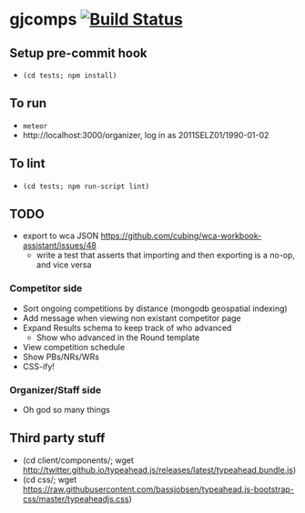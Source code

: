 gjcomps [![Build Status](https://travis-ci.org/jfly/gjcomps.png?branch=master)](https://travis-ci.org/jfly/gjcomps)
=======

## Setup pre-commit hook
- `(cd tests; npm install)`

## To run
- `meteor`
- http://localhost:3000/organizer, log in as 2011SELZ01/1990-01-02

## To lint
- `(cd tests; npm run-script lint)`

## TODO

- export to wca JSON https://github.com/cubing/wca-workbook-assistant/issues/48
  - write a test that asserts that importing and then exporting is a no-op, and vice versa

### Competitor side
- Sort ongoing competitions by distance (mongodb geospatial indexing)
- Add message when viewing non existant competitor page
- Expand Results schema to keep track of who advanced
  - Show who advanced in the Round template
- View competition schedule
- Show PBs/NRs/WRs
- CSS-ify!

### Organizer/Staff side
- Oh god so many things

## Third party stuff
- (cd client/components/; wget http://twitter.github.io/typeahead.js/releases/latest/typeahead.bundle.js)
- (cd css/; wget https://raw.githubusercontent.com/bassjobsen/typeahead.js-bootstrap-css/master/typeaheadjs.css)
